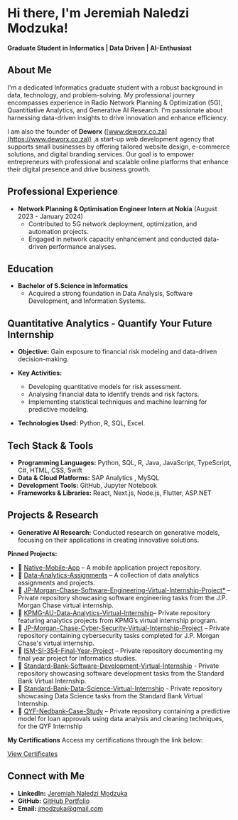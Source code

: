# Hi there, I'm Jeremiah Naledzi Modzuka!

**Graduate Student in Informatics | Data Driven | AI-Enthusiast**

## About Me

I'm a dedicated Informatics graduate student with a robust background in data, technology, and problem-solving. My professional journey encompasses experience in Radio Network Planning & Optimization (5G), Quantitiative Analytics, and Generative AI Research. I'm passionate about harnessing data-driven insights to drive innovation and enhance efficiency.

I am also the founder of **Deworx** ([www.deworx.co.za](https://www.deworx.co.za)) ,a start-up web development agency that supports small businesses by offering tailored website design, e-commerce solutions, and digital branding services. Our goal is to empower entrepreneurs with professional and scalable online platforms that enhance their digital presence and drive business growth.

## Professional Experience

- **Network Planning & Optimisation Engineer Intern at Nokia** (August 2023 - January 2024)
  - Contributed to 5G network deployment, optimization, and automation projects.
  - Engaged in network capacity enhancement and conducted data-driven performance analyses.
 
## Education

- **Bachelor of S.Science in Informatics**
  - Acquired a strong foundation in Data Analysis, Software Development, and Information Systems.

## Quantitative Analytics - Quantify Your Future Internship

- **Objective:** Gain exposure to financial risk modeling and data-driven decision-making.

- **Key Activities:**
  - Developing quantitative models for risk assessment.
  - Analysing financial data to identify trends and risk factors.
  - Implementing statistical techniques and machine learning for predictive modeling.
- **Technologies Used:** Python, R, SQL, Excel.

## Tech Stack & Tools

- **Programming Languages:** Python, SQL, R, Java, JavaScript, TypeScript, C#, HTML, CSS, Swift 
- **Data & Cloud Platforms:** SAP Analytics , MySQL
- **Development Tools:** GitHub, Jupyter Notebook
- **Frameworks & Libraries:** React, Next.js, Node.js, Flutter, ASP.NET

## Projects & Research

- **Generative AI Research:** Conducted research on generative models, focusing on their applications in creating innovative solutions.

 **Pinned Projects:**

- 🔹 [Native-Mobile-App](https://github.com/jmodzuka/Native-Mobile-App) – A mobile application project repository.
- 🔹 [Data-Analytics-Assignments](https://github.com/jmodzuka/Data-Analytics-Assignments) – A collection of data analytics assignments and projects.
- 🔹 [JP-Morgan-Chase-Software-Engineering-Virtual-Internship-Project*](https://github.com/jmodzuka/JP-Morgan-Chase-Software-Engineering-Virtual-Internship-Project) – Private repository showcasing software engineering tasks from the J.P. Morgan Chase virtual internship.
- 🔹 [KPMG-AU-Data-Analytics-Virtual-Internship](https://github.com/jmodzuka/KPMG-AU-Data-Analytics-Virtual-Internship)– Private repository featuring analytics projects from KPMG’s virtual internship program.
- 🔹 [JP-Morgan-Chase-Cyber-Security-Virtual-Internship-Project](https://github.com/jmodzuka/JP-Morgan-Chase-Cyber-Security-Virtual-Internship-Project) – Private repository containing cybersecurity tasks completed for J.P. Morgan Chase's virtual internship.
- 🔹 [ISM-SI-354-Final-Year-Project](https://github.com/jmodzuka/ISM-SI-354-Final-Year-Project) – Private repository documenting my final year project for Informatics studies.
- 🔹 [Standard-Bank-Software-Development-Virtual-Internship]() - Private repository showcasing software development tasks from the Standard Bank Virtual Internship.
- 🔹 [Standard-Bank-Data-Science-Virtual-Internship]() - Private repository showcasing Data Science tasks from the Standard Bank Virtual Internship.
- 🔹 [QYF-Nedbank-Case-Study]() – Private repository containing a predictive model for loan approvals using data analysis and cleaning techniques, for the QYF Internship

**My Certifications**
Access my certifications through the link below:

[View Certificates](https://drive.google.com/drive/folders/YOUR-FOLDER-ID)
  
## Connect with Me

- **LinkedIn:** [Jeremiah Naledzi Modzuka](https://www.linkedin.com/in/jeremiah-naledzi-modzuka)
- **GitHub:** [GitHub Portfolio](https://github.com/jmodzuka?tab=repositories)
- **Email:** jmodzuka@gmail.com






